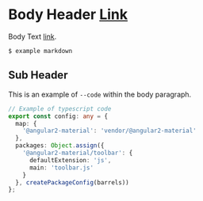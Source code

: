 # Body Header [Link](https://)

Body Text [link](https://).

```
$ example markdown
```

## Sub Header

This is an example of `--code` within the body paragraph.

```typescript
// Example of typescript code
export const config: any = {
  map: {
    '@angular2-material': 'vendor/@angular2-material'
  },
  packages: Object.assign({
    '@angular2-material/toolbar': {
      defaultExtension: 'js',
      main: 'toolbar.js'
    }
  }, createPackageConfig(barrels))
};
```
